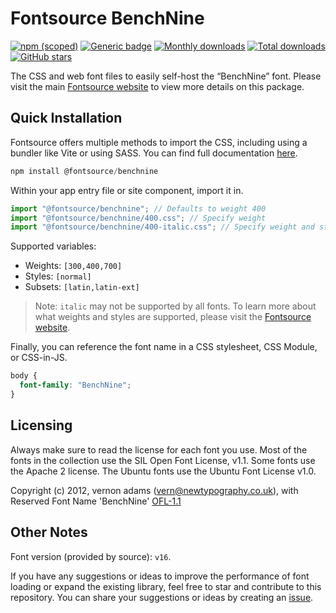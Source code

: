 # Fontsource BenchNine

[![npm (scoped)](https://img.shields.io/npm/v/@fontsource/benchnine?color=brightgreen)](https://www.npmjs.com/package/@fontsource/benchnine) [![Generic badge](https://img.shields.io/badge/fontsource-passing-brightgreen)](https://github.com/fontsource/fontsource) [![Monthly downloads](https://badgen.net/npm/dm/@fontsource/benchnine)](https://github.com/fontsource/fontsource) [![Total downloads](https://badgen.net/npm/dt/@fontsource/benchnine)](https://github.com/fontsource/fontsource) [![GitHub stars](https://img.shields.io/github/stars/fontsource/fontsource.svg?style=social&label=Star)](https://github.com/fontsource/fontsource/stargazers)

The CSS and web font files to easily self-host the “BenchNine” font. Please visit the main [Fontsource website](https://fontsource.org/fonts/benchnine) to view more details on this package.

## Quick Installation

Fontsource offers multiple methods to import the CSS, including using a bundler like Vite or using SASS. You can find full documentation [here](https://fontsource.org/docs/getting-started/introduction).

```javascript
npm install @fontsource/benchnine
```

Within your app entry file or site component, import it in.

```javascript
import "@fontsource/benchnine"; // Defaults to weight 400
import "@fontsource/benchnine/400.css"; // Specify weight
import "@fontsource/benchnine/400-italic.css"; // Specify weight and style
```

Supported variables:
- Weights: `[300,400,700]`
- Styles: `[normal]`
- Subsets: `[latin,latin-ext]`

> Note: `italic` may not be supported by all fonts. To learn more about what weights and styles are supported, please visit the [Fontsource website](https://fontsource.org/fonts/benchnine).

Finally, you can reference the font name in a CSS stylesheet, CSS Module, or CSS-in-JS.

```css
body {
  font-family: "BenchNine";
}
```

## Licensing
Always make sure to read the license for each font you use. Most of the fonts in the collection use the SIL Open Font License, v1.1. Some fonts use the Apache 2 license. The Ubuntu fonts use the Ubuntu Font License v1.0.

Copyright (c) 2012, vernon adams (vern@newtypography.co.uk), with Reserved Font Name 'BenchNine'
[OFL-1.1](https://openfontlicense.org)

## Other Notes
Font version (provided by source): `v16`.

If you have any suggestions or ideas to improve the performance of font loading or expand the existing library, feel free to star and contribute to this repository. You can share your suggestions or ideas by creating an [issue](https://github.com/fontsource/fontsource/issues).